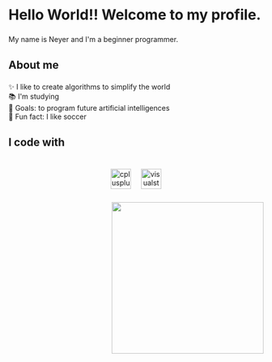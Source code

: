 <h1 align="left">Hello World!! Welcome to my profile.</h1>

###

<p align="left">My name is Neyer and I'm a beginner programmer.</p>

###

<h2 align="left">About me</h2>

###

<p align="left">✨ I like to create algorithms to simplify the world<br>📚 I'm studying<br>🎯 Goals: to program future artificial intelligences<br>🎲 Fun fact: I like soccer</p>

###

<h2 align="left">I code with</h2>

###

<br clear="both">

<div align="center">
  <img src="https://cdn.jsdelivr.net/gh/devicons/devicon/icons/cplusplus/cplusplus-original.svg" height="40" alt="cplusplus logo"  />
  <img width="12" />
  <img src="https://cdn.jsdelivr.net/gh/devicons/devicon/icons/visualstudio/visualstudio-plain.svg" height="40" alt="visualstudio logo"  />
</div>

###

<img align="right" height="300" src="https://tenor.com/es-419/view/developer-gif-3260265985444922426"  />

###
